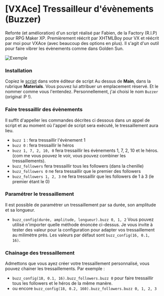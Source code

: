 [VXAce] Tressailleur d'évènements (Buzzer)
====================

Refonte (et amélioration) d'un script réalisé par Fabien, de la Factory (R.I.P) pour RPG Maker XP. Premièrement réécrit par XHTMLBoy pour VX et réécrit par moi pour VXAce (avec beaucoup des options en plus). Il s'agit d'un outil pour faire vibrer les évènements comme dans Golden Sun.

![Exemple](http://nukifw.github.io/images/scripts/buzzer.gif)


### Installation
Copiez le [script](https://github.com/nukiFW/RPGMaker/blob/master/Buzzer/script.rb) dans votre éditeur de script 
Au dessus de __Main__, dans la rubrique __Materials__. Vous pouvez lui attribuer un emplacement réservé. Et le nommer
comme vous l'entendez. Personnellement, j'ai choisi le nom `Buzzer` (original :P !).  

### Faire tressaillir des évènements
Il suffit d'appeller les commandes décrites ci dessous dans un appel de script et au moment où l'appel de script sera exécuté, le tressaillement aura lieu.

* `buzz 1` : fera tressaillir l'évènement 1
* `buzz 0` : fera tressaillir le héros
* `buzz 1, 7, 2, 10, 0` fera tressaillir les évènements 1, 7, 2, 10 et le héros. (com
me vous pouvez le voir, vous pouvez combiner les tressaillements).
* `buzz_followers` fera tressaillir tous les followers (dans la chenille)
* `buzz_followers 0` ne fera tressaillir que le premier des followers
* `buzz_followers 1, 2, 3` ne fera tressaillir que les followers de 1 à 3 (le premier étant le 0)

### Paramétrer le tressaillement
Il est possible de paramétrer un tressaillement par sa durée, son amplitude et sa longueur. 
*  `buzz_config(durée, amplitude, longueur).buzz 0, 1, 2` 
Vous pouvez utilisé n'importer quelle méthode énoncée ci-dessus. Je vous invite à tester des valeur pour la configuration pour adapter vos tressaillement au milimètre près. Les valeurs par défaut sont `buzz_config(16, 0.1, 16)`.

### Chainage des tressaillement
Admettons que vous ayez créer votre tressaillement personnalisé, vous pouvez chainer les tressaillements. Par exemple : 
*  `buzz_config(18, 0.1, 16).buzz_followers.buzz 0` pour faire tressaillir tous les followers et le héros de la même manère. 
* 	ou encore `buzz_config(18, 0.2, 160).buzz_followers.buzz 0, 1, 2, 3`
